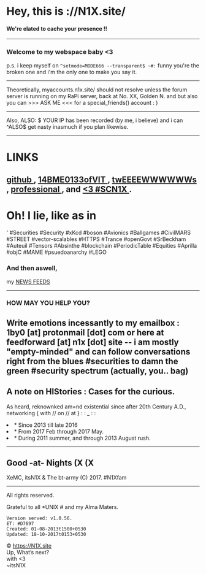 # Hey, this is ://N1X.site/
#### We're elated to cache your presence !!


---

### Welcome to my webspace baby <3
p.s. i keep myself on 
`^setmode=MODE666 --transparent$ ~#:`
funny you're the broken one and i'm the only one to make you say it.

---
 
   Theoretically, myaccounts.n1x.site/ should not resolve unless the forum server is running on my RaPi server, back at No. XX, Golden N. and but also you can >>> ASK ME <<< for a special_friends() account : )

---

Also, ALSO: $ YOUR IP has been recorded (by me, i believe) and i can ^ALSO$ get nasty inasmuch if you plan likewise.

---
# LINKS
[ github ](http://github.com/itsn1x), [ 14BME0133ofVIT ](http://14bme0133.github.io), [ twEEEEWWWWWWs ](http://twitter.com/itsn1x), [ professional ](http://linkedin.com/in/itsn1x), and [ <3 #SCN1X ](http://soundcloud.com/itsn1x).
---

# Oh! I lie, like as in
' #Securities #Security #xKcd #boson #Avionics #Ballgames #CivilMARS #STREET #vector-scalables #HTTPS #Trance #openGovt #SrBeckham #Auteuil #Tensors #Absinthe #blockchain #PeriodicTable #Equities #Aprilla #objC #MAME #psuedoanarchy #LEGO

### And then aswell, 
my [NEWS FEEDS](NewsFEEDforN1Xsite)

---
### HOW MAY YOU HELP YOU?
Write emotions incessantly to my emailbox : 1by0 [at] protonmail [dot] com or here at feedforward [at] n1x [dot] site -- i am mostly "empty-minded" and can follow conversations right from the blues #securities to damn the green #security spectrum (actually, you.. bag)
---

## A note on HIStories : Cases for the curious.
As heard, reknownked am=nd existential since after 20th Century A.D., networking { with // on // at }   : : _ : :
<li> *   <http://N1X.website>    Since 2013 till late 2016
<li> *   <http://itsN1X.ml>  From 2017 Feb through 2017 May.
<li> *   <http://itsN1X.net>  During 2011 summer, and through 2013 August rush.

---

## __Good -at- Nights__ (X (X
XeMC, itsN1X & The bt-army
(C) 2017. #N1Xfam

---

All rights reserved.

Grateful to all *UNIX # and my Alma Maters.


    Version served: v1.0.56.
    ET: #D7697
    Created: 01-08-2013t1500+0530
    Updated: 18-10-2017t0153+0530

© https://N1X.site
<br>Up, What’s next?
<br>with <3
<br>~itsN1X
